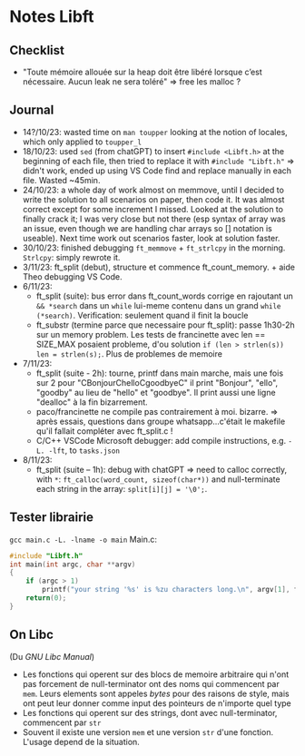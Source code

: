 # Notes Libft

## 

## Checklist
- "Toute mémoire allouée sur la heap doit être libéré lorsque c’est nécessaire. Aucun
leak ne sera toléré" => free les malloc ?

## Journal
- 14?/10/23: wasted time on `man toupper` looking at the notion of locales, which only applied to `toupper_l`
- 18/10/23: used `sed` (from chatGPT) to insert `#include <Libft.h>` at the beginning of each file, then tried to replace it with `#include "Libft.h"` => didn't work, ended up using VS Code find and replace manually in each file. Wasted ~45min.
- 24/10/23: a whole day of work almost on memmove, until I decided to write the solution to all scenarios on paper, then code it. It was almost correct except for some increment I missed. Looked at the solution to finally crack it; I was very close but not there (esp syntax of array was an issue, even though we are handling char arrays so [] notation is useable). Next time work out scenarios faster, look at solution faster.
- 30/10/23: finished debugging `ft_memmove` + `ft_strlcpy` in the morning. `Strlcpy`: simply rewrote it.
- 3/11/23: ft_split (debut), structure et commence ft_count_memory. + aide Theo debugging VS Code.
- 6/11/23: 
	- ft_split (suite): bus error dans ft_count_words corrige en rajoutant un `&& *search` dans un `while` lui-meme contenu dans un grand `while (*search)`. Verification: seulement quand il finit la boucle
	- ft_substr (termine parce que necessaire pour ft_split): passe 1h30-2h sur un memory problem. Les tests de francinette avec len == SIZE_MAX posaient probleme, d'ou solution `if (len > strlen(s)) len = strlen(s);`. Plus de problemes de memoire
- 7/11/23:
	- ft_split (suite - 2h): tourne, printf dans main marche, mais une fois sur 2 pour "CBonjourChelloCgoodbyeC" il print "Bonjour", "ello", "goodby" au lieu de "hello" et "goodbye". Il print aussi une ligne "dealloc" à la fin bizarrement.
	- paco/francinette ne compile pas contrairement à moi. bizarre. => après essais, questions dans groupe whatsapp...c'était le makefile qu'il fallait compléter avec ft_split.c !
	- C/C++ VSCode Microsoft debugger: add compile instructions, e.g. `-L. -lft`, to `tasks.json`
- 8/11/23:
	- ft_split (suite – 1h): debug with chatGPT => need to calloc correctly, with `*`: `ft_calloc(word_count, sizeof(char*))` and null-terminate each string in the array: `split[i][j] = '\0';`.

## Tester librairie
`gcc main.c -L. -lname -o main` <!-- n.b.: name is "ft" in our case ("Libft.a"). We remove the "lib" from the name and the extension, so flag is "-lft" -->
Main.c:
```c
#include "Libft.h"
int	main(int argc, char **argv)
{
	if (argc > 1)
		printf("your string '%s' is %zu characters long.\n", argv[1], ft_strlen(argv[1]));
	return(0);
}
```


## On Libc
(Du *GNU Libc Manual*)
- Les fonctions qui operent sur des blocs de memoire arbitraire qui n'ont pas forcement de null-terminator ont des noms qui commencent par `mem`. Leurs elements sont appeles *bytes* pour des raisons de style, mais ont peut leur donner comme input des pointeurs de n'importe quel type
- Les fonctions qui operent sur des strings, dont avec null-terminator, commencent par `str`
- Souvent il existe une version `mem` et une version `str` d'une fonction. L'usage depend de la situation.